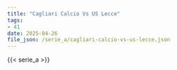 ```yaml
---
title: "Cagliari Calcio Vs US Lecce"
tags:
- 41
date: 2025-04-26
file_json: /serie_a/cagliari-calcio-vs-us-lecce.json
---
```


{{< serie_a >}}
